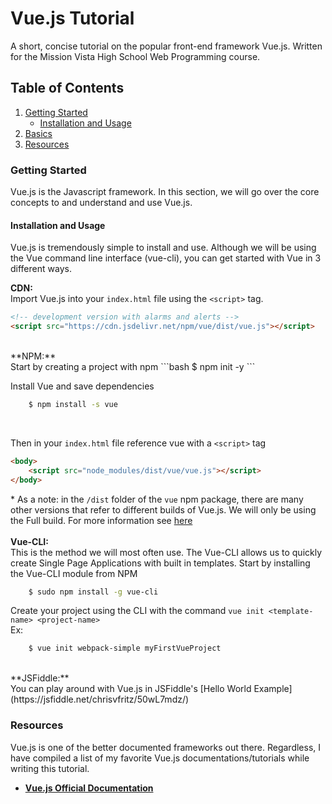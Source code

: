 # Vue.js Tutorial

A short, concise tutorial on the popular front-end framework Vue.js. Written for the Mission Vista High School Web Programming course.

## Table of Contents
1. [Getting Started](#start)
   + [Installation and Usage](#installation)
2. [Basics](#basics)
5. [Resources](#resources)
 


### Getting Started  <a name="start"></a>
 Vue.js is the  Javascript framework. In this section, we will go over the core concepts to and understand and use Vue.js.
 
 #### Installation and Usage <a name="installation"></a>
 Vue.js is tremendously simple to install and use. Although we will be using the Vue command line interface (vue-cli), you can get started with Vue in 3 different ways.
 
**CDN:** <br>
Import Vue.js into your `index.html` file using the `<script>` tag. <br>

```html
<!-- development version with alarms and alerts -->
<script src="https://cdn.jsdelivr.net/npm/vue/dist/vue.js"></script>
```

<br>
**NPM:** <br>
Start by creating a project with npm
```bash 
	$ npm init -y
```
<br>

Install Vue and save dependencies
```bash
	$ npm install -s vue
```
<br>

Then in your `index.html` file reference vue with a `<script>` tag
``` html
<body>
	<script src="node_modules/dist/vue/vue.js"></script>
</body>
```
\* As a note: in the `/dist` folder of the `vue` npm package, there are many other versions that refer to different builds of Vue.js. We will only be using the Full build. For more information see [here](https://vuejs.org/v2/guide/installation.html#Explanation-of-Different-Builds)
<br><br>
**Vue-CLI:** <br>
This is the method we will most often use. The Vue-CLI allows us to quickly create Single Page Applications with built in templates.
Start by installing the Vue-CLI module from NPM

```bash
	$ sudo npm install -g vue-cli
```

Create your project using the CLI with the command `vue init <template-name> <project-name>` <br>
Ex: 
```bash 
	$ vue init webpack-simple myFirstVueProject
```

 <br>
 **JSFiddle:** <br>
 You can play around with Vue.js in JSFiddle's [Hello World Example](https://jsfiddle.net/chrisvfritz/50wL7mdz/)












### Resources <a name="resources"></a>
 Vue.js is one of the better documented frameworks out there. Regardless, I have compiled a list of my favorite Vue.js documentations/tutorials while writing this tutorial.
   + **[Vue.js Official Documentation](https://vuejs.org/)**
    

